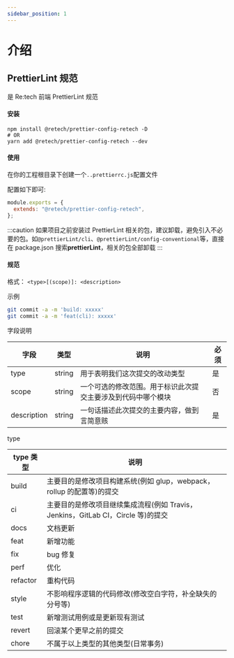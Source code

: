 ```yaml
---
sidebar_position: 1
---
```


# 介绍

## PrettierLint 规范

是 Re:tech 前端 PrettierLint 规范

#### 安装

```shell
npm install @retech/prettier-config-retech -D
# OR
yarn add @retech/prettier-config-retech --dev
```

#### 使用

在你的工程根目录下创建一个`..prettierrc.js`配置文件

配置如下即可:

```js
module.exports = {
  extends: "@retech/prettier-config-retech",
};
```

:::caution
如果项目之前安装过 PrettierLint 相关的包，建议卸载，避免引入不必要的包。如`@prettierLint/cli`、`@prettierLint/config-conventional`等，直接在 package.json 搜索**prettierLint**，相关的包全部卸载
:::

#### 规范

格式： `<type>[(scope)]: <description>`

示例

```bash
git commit -a -m 'build: xxxxx'
git commit -a -m 'feat(cli): xxxxx'
```

字段说明

| 字段        | 类型   | 说明                                                         | 必须 |
| ----------- | ------ | ------------------------------------------------------------ | ---- |
| type        | string | 用于表明我们这次提交的改动类型                               | 是   |
| scope       | string | 一个可选的修改范围。用于标识此次提交主要涉及到代码中哪个模块 | 否   |
| description | string | 一句话描述此次提交的主要内容，做到言简意赅                   | 是   |

type

| type 类型 | 说明                                                                             |
| --------- | -------------------------------------------------------------------------------- |
| build     | 主要目的是修改项目构建系统(例如 glup，webpack，rollup 的配置等)的提交            |
| ci        | 主要目的是修改项目继续集成流程(例如 Travis，Jenkins，GitLab CI，Circle 等)的提交 |
| docs      | 文档更新                                                                         |
| feat      | 新增功能                                                                         |
| fix       | bug 修复                                                                         |
| perf      | 优化                                                                             |
| refactor  | 重构代码                                                                         |
| style     | 不影响程序逻辑的代码修改(修改空白字符，补全缺失的分号等)                         |
| test      | 新增测试用例或是更新现有测试                                                     |
| revert    | 回滚某个更早之前的提交                                                           |
| chore     | 不属于以上类型的其他类型(日常事务)                                               |
